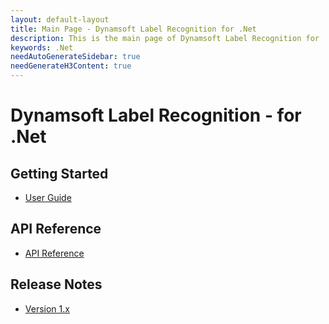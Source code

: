 ```yaml
---
layout: default-layout
title: Main Page - Dynamsoft Label Recognition for .Net
description: This is the main page of Dynamsoft Label Recognition for .Net Language.
keywords: .Net
needAutoGenerateSidebar: true
needGenerateH3Content: true
---
```


# Dynamsoft Label Recognition - for .Net

## Getting Started

- [User Guide](user-guide.md)

## API Reference

- [API Reference](api-reference/index.md)

## Release Notes

- [Version 1.x](release-notes/dotnet-1.md)
